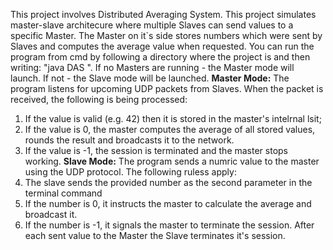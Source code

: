 This project involves Distributed Averaging System.
This project simulates master-slave architecure where multiple Slaves can send values
to a specific Master.
The Master on it`s side stores numbers which were sent by Slaves and computes the average 
value when requested.
You can run the program from cmd by following a directory where the project is and then writing:
"java DAS <port number>". If no Masters are running - the Master mode will launch. If not -
the Slave mode will be launched.
**Master Mode:**
The program listens for upcoming UDP packets from Slaves. 
When the packet is received, the following is being processed:
1. If the value is valid (e.g. 42) then it is stored in the master's intelrnal lsit;
2. If the value is 0, the master computes the average of all stored values, rounds the result
and broadcasts it to the network.
3. If the value is -1, the session is terminated and the master stops working.
**Slave Mode:**
The program sends a numric value to the master using the UDP protocol.
The following ruless apply:
1. The slave sends the provided number as the second parameter in the terminal command
2. If the number is 0, it instructs the master to calculate the average and broadcast it.
3. If the number is -1, it signals the master to terminate the session.
After each sent value to the Master the Slave terminates it's session.
